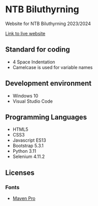 # NTB Biluthyrning

Website for NTB Biluthyrning 2023/2024

[Link to live website](https://ntig-uppsala.github.io/ntbbiluthyrning/)

## Standard for coding
* 4 Space Indentation
* Camelcase is used for variable names

## Development environment
* Windows 10
* Visual Studio Code

## Programming Languages
* HTML5
* CSS3
* Javascript ES13
* Bootstrap 5.3.1
* Python 3.11
* Selenium 4.11.2

## Licenses

### Fonts
  * [Maven Pro](https://fonts.google.com/specimen/Maven+Pro/about?query=maven+pro)
  
